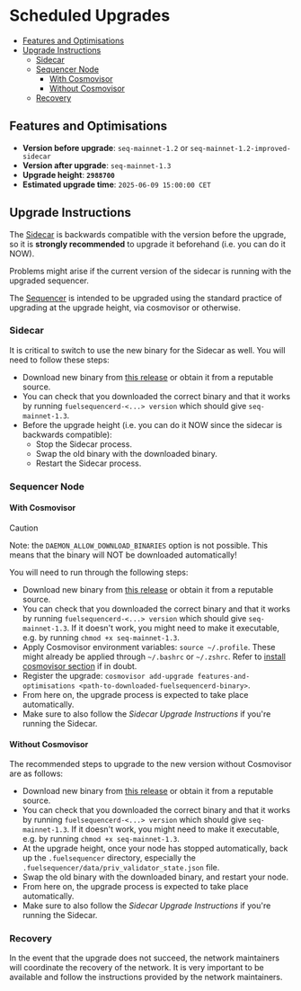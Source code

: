 # Scheduled Upgrades

- [Features and Optimisations](#features-and-optimisations)
- [Upgrade Instructions](#upgrade-instructions)
  - [Sidecar](#sidecar)
  - [Sequencer Node](#sequencer-node)
    - [With Cosmovisor](#with-cosmovisor)
    - [Without Cosmovisor](#without-cosmovisor)
  - [Recovery](#recovery)

## Features and Optimisations

- **Version before upgrade**: `seq-mainnet-1.2` or `seq-mainnet-1.2-improved-sidecar`
- **Version after upgrade**: `seq-mainnet-1.3`
- **Upgrade height**: **`2988700`**
- **Estimated upgrade time**: `2025-06-09 15:00:00 CET`

## Upgrade Instructions

The [Sidecar](#sidecar) is backwards compatible with the version before the upgrade, so it is **strongly recommended** to upgrade it beforehand (i.e. you can do it NOW).

Problems might arise if the current version of the sidecar is running with the upgraded sequencer.

The [Sequencer](#sequencer-node) is intended to be upgraded using the standard practice of upgrading at the upgrade height, via cosmovisor or otherwise.

### Sidecar

It is critical to switch to use the new binary for the Sidecar as well. You will need to follow these steps:

- Download new binary from [this release](https://github.com/FuelLabs/fuel-sequencer-deployments/releases/tag/seq-mainnet-1.3) or obtain it from a reputable source.
- You can check that you downloaded the correct binary and that it works by running `fuelsequencerd-<...> version` which should give `seq-mainnet-1.3`.
- Before the upgrade height (i.e. you can do it NOW since the sidecar is backwards compatible):
  - Stop the Sidecar process.
  - Swap the old binary with the downloaded binary.
  - Restart the Sidecar process.

### Sequencer Node

#### With Cosmovisor

> [!CAUTION]
> Note: the `DAEMON_ALLOW_DOWNLOAD_BINARIES` option is not possible. This means that the binary will NOT be downloaded automatically!

You will need to run through the following steps:

- Download new binary from [this release](https://github.com/FuelLabs/fuel-sequencer-deployments/releases/tag/seq-mainnet-1.3) or obtain it from a reputable source.
- You can check that you downloaded the correct binary and that it works by running `fuelsequencerd-<...> version` which should give `seq-mainnet-1.3`. If it doesn't work, you might need to make it executable, e.g. by running `chmod +x seq-mainnet-1.3`.
- Apply Cosmovisor environment variables: `source ~/.profile`. These might already be applied through `~/.bashrc` or `~/.zshrc`. Refer to [install cosmovisor section](./RUN_NODE.md#install-cosmovisor) if in doubt.
- Register the upgrade: `cosmovisor add-upgrade features-and-optimisations <path-to-downloaded-fuelsequencerd-binary>`.
- From here on, the upgrade process is expected to take place automatically.
- Make sure to also follow the *Sidecar Upgrade Instructions* if you're running the Sidecar.

#### Without Cosmovisor

The recommended steps to upgrade to the new version without Cosmovisor are as follows:

- Download new binary from [this release](https://github.com/FuelLabs/fuel-sequencer-deployments/releases/tag/seq-mainnet-1.3) or obtain it from a reputable source.
- You can check that you downloaded the correct binary and that it works by running `fuelsequencerd-<...> version` which should give `seq-mainnet-1.3`. If it doesn't work, you might need to make it executable, e.g. by running `chmod +x seq-mainnet-1.3`.
- At the upgrade height, once your node has stopped automatically, back up the `.fuelsequencer` directory, especially the `.fuelsequencer/data/priv_validator_state.json` file.
- Swap the old binary with the downloaded binary, and restart your node.
- From here on, the upgrade process is expected to take place automatically.
- Make sure to also follow the *Sidecar Upgrade Instructions* if you're running the Sidecar.

### Recovery

In the event that the upgrade does not succeed, the network maintainers will coordinate the recovery of the network. It is very important to be available and follow the instructions provided by the network maintainers.
